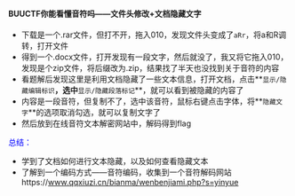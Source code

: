 #### BUUCTF你能看懂音符吗——文件头修改+文档隐藏文字

* 下载是一个.rar文件，但打不开，拖入010，发现文件头变成了`aRr`，将a和R调转，打开文件
* 得到一个.docx文件，打开发现有一段文字，然后就没了，我又将它拖入010，发现是个zip文件，将后缀改为.zip，结果找了半天也没找到关于音符的内容
* 看题解后发现这里是利用文档隐藏了一些文本信息，打开文档，点击**`显示/隐藏编辑标识`**，选中**`显示/隐藏段落标记`**，就可以看到被隐藏的内容了
* 内容是一段音符，但复制不了，选中该音符，鼠标右键点击字体，将**`隐藏文字`**的选项取消勾选，就可以复制文字了
* 然后放到在线音符文本解密网站中，解码得到flag



<font color=blue>总结：</font>

* 学到了文档如何进行文本隐藏，以及如何查看隐藏文本
* 了解到一个编码方式——音符编码，收集到一个音符解码网站https://www.qqxiuzi.cn/bianma/wenbenjiami.php?s=yinyue